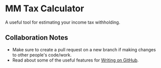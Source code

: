 # MM Tax Calculator

A useful tool for estimating your income tax withholding.

## Collaboration Notes

- Make sure to create a pull request on a new branch if making changes to other people's code/work.
- Read about some of the useful features for [Writing on GitHub](https://help.github.com/articles/writing-on-github/).
